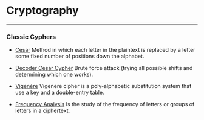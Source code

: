 # Cryptography
___

### Classic Cyphers
* [Cesar](https://github.com/gabiliberato/Crypto/blob/main/cesar.py) 
Method in which each letter in the plaintext is replaced by a letter some fixed number of positions down the alphabet. 

* [Decoder Cesar Cypher](https://github.com/gabiliberato/Crypto/blob/main/brute-cesar.py)
Brute force attack (trying all possible shifts and determining which one works). 

* [Vigenère](https://github.com/gabiliberato/Crypto/blob/main/vigenere.py)
Vigenere cipher is a poly-alphabetic substitution system that use a key and a double-entry table.

* [Frequency Analysis](https://github.com/gabiliberato/Crypto/blob/main/freq-analysis.py)
Is the study of the frequency of letters or groups of letters in a ciphertext.


